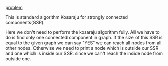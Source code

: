 [problem](https://cses.fi/problemset/task/1682/)

This is standard algorithm Kosaraju for strongly connected components(SSR).

Here we don't need to perform the kosaraju algorithm fully. All we have to do is find only one connected component in graph. If the size of this SSR is equal to the given graph we can say "YES" we can reach all nodes from all other nodes. 
Otherwise we need to print a node which is outside our SSR and one which is inside our SSR. since we can't reach the inside node from outside one.